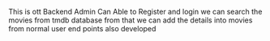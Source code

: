This is ott Backend 
Admin Can Able to Register and login 
we can search the movies from tmdb database 
from that we can add the details into movies from 
normal user end points also developed
